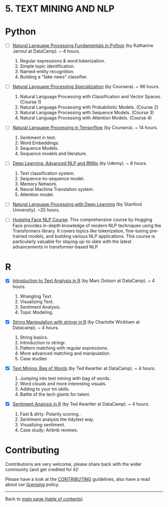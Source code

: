 
# 5. TEXT MINING AND NLP 
# Python 
- [ ] [Natural Language Processing Fundamentals in Python](https://www.datacamp.com/courses/natural-language-processing-fundamentals-in-python) (by Katharine Jarmul at DataCamp). ~ 4 hours.
  1. Regular expressions & word tokenization.
  2. Simple topic identification.
  3. Named-entity recognition.
  4. Building a "fake news" classifier.

- [ ] [Natural Language Processing Specialization](https://www.coursera.org/specializations/natural-language-processing) (by Coursera). ~ 96 hours.
  1. Natural Language Processing with Classification and Vector Spaces. (Course 1)
  2. Natural Language Processing with Probabilistic Models. (Course 2)
  3. Natural Language Processing with Sequence Models. (Course 3)
  4. Natural Language Processing with Attention Models. (Course 4)
  
- [ ] [Natural Language Processing in Tensorflow](https://www.coursera.org/learn/natural-language-processing-tensorflow) (by Coursera). ~ 14 hours.
  1. Sentiment in text.
  2. Word Embeddings.
  3. Sequence Models.
  4. Sequence models and literature.
  
- [ ] [Deep Learning: Advanced NLP and RNNs](https://www.udemy.com/course/deep-learning-advanced-nlp/?LSNPUBID=KYddkQJZ4c4&ranEAID=KYddkQJZ4c4&ranMID=39197&ranSiteID=KYddkQJZ4c4-D4BHho1EGo_kijdm4unPVg&utm_medium=udemyads&utm_source=aff-campaign) (by Udemy). ~ 8 hours.
  1. Text classification system.
  2. Sequence-to-sequence model.
  3. Memory Network.
  4. Neural Machine Translation system.
  5. Attention model.
  
- [ ] [Natural Language Processing with Deep Learning](https://www.youtube.com/playlist?list=PL3FW7Lu3i5Jsnh1rnUwq_TcylNr7EkRe6) (by Stanford University). ~25 hours.

- [ ] [Hugging Face NLP Course](https://huggingface.co/learn/nlp-course/en/chapter1/1): This comprehensive course by Hugging Face provides in-depth knowledge of modern NLP techniques using the Transformers library. It covers topics like tokenization, fine-tuning pre-trained models, and building various NLP applications. This course is particularly valuable for staying up-to-date with the latest advancements in transformer-based NLP.

# R 
- [X] [Introduction to Text Analysis in R](https://www.datacamp.com/courses/introduction-to-text-analysis-in-r) (by Marc Dotson at DataCamp). ~ 4 hours.
  1. Wrangling Text.
  2. Visualizing Text.
  3. Sentiment Analysis.
  4. Topic Modeling.

- [X] [String Manipulation with stringr in R](https://learn.datacamp.com/courses/string-manipulation-with-stringr-in-r) (by Charlotte Wickham at Datacamp). ~ 4 hours.
  1. String basics.
  2. Introduction to stringr.
  3. Pattern matching with regular expressions.
  4. More advanced matching and manipulation.
  5. Case studies

- [X] [Text Mining: Bag of Words](https://www.datacamp.com/courses/intro-to-text-mining-bag-of-words) (by Ted Kwartler at DataCamp). ~ 4 hours.
  1. Jumping into text mining with bag of words.
  2. Word clouds and more interesting visuals.
  3. Adding to your tm skills.
  4. Battle of the tech giants for talent.

- [X] [Sentiment Analysis in R](https://www.datacamp.com/courses/sentiment-analysis-in-r) (by Ted Kwartler at DataCamp). ~ 4 hours.
  1. Fast & dirty: Polarity scoring..
  2. Sentiment analysis the tidytext way.
  3. Visualizing sentiment.
  4. Case study: Airbnb reviews. 


# Contributing

Contributions are very welcome, please share back with the wider community (and get credited for it)!

Please have a look at the [CONTRIBUTING](contributing.md) guidelines, also have a read about our [licensing](https://github.com/Data-Science-Community-SRM/Resourceify/blob/master/LICENSE) policy.

---

Back to [main page (table of contents)](https://data-science-community-srm.github.io/Resourceify/)
